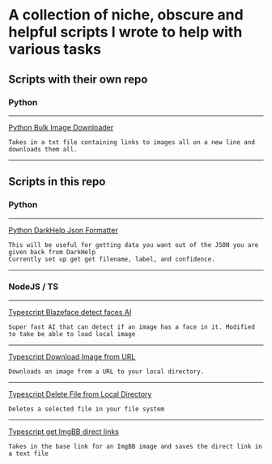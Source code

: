 # A collection of niche, obscure and helpful scripts I wrote to help with various tasks

## Scripts with their own repo

### Python
---
[Python Bulk Image Downloader](https://github.com/RickWillcox/Python-Bulk-Image-Downloader)
```
Takes in a txt file containing links to images all on a new line and downloads them all.
```
---


## Scripts in this repo

### Python
---
[Python DarkHelp Json Formatter](https://github.com/RickWillcox/Lots-of-helpful-scripts/blob/main/Dark-Help-Json-Formatting.py)
```
This will be useful for getting data you want out of the JSON you are given back from DarkHelp
Currently set up get get filename, label, and confidence.
```
---

### NodeJS / TS
---
[Typescript Blazeface detect faces AI](https://github.com/RickWillcox/Lots-of-helpful-scripts/blob/main/Blaze-AI-Face-Detection.ts)
```
Super fast AI that can detect if an image has a face in it. Modified to take be able to load local image
```
---
[Typescript Download Image from URL](https://github.com/RickWillcox/Lots-of-helpful-scripts/blob/main/Download-Image-URL.ts)
```
Downloads an image from a URL to your local directory.
```
---
[Typescript Delete File from Local Directory](https://github.com/RickWillcox/Lots-of-helpful-scripts/blob/main/Delete-File.ts)
```
Deletes a selected file in your file system
```
---
[Typescript get ImgBB direct links](https://github.com/RickWillcox/Helpful-little-scripts/blob/main/direct-links-from-image-bb.ts)
```
Takes in the base link for an ImgBB image and saves the direct link in a text file
```

